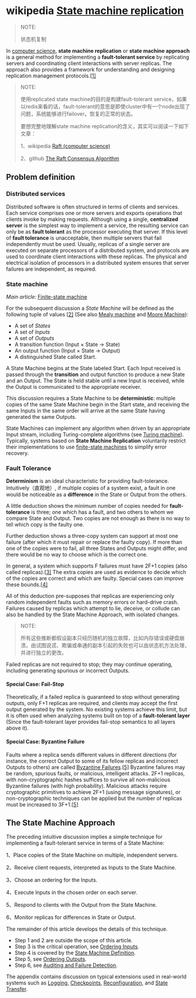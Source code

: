 # wikipedia [State machine replication](https://en.wikipedia.org/wiki/State_machine_replication)

> NOTE:
>
> 状态机复制

In [computer science](https://en.wikipedia.org/wiki/Computer_science), **state machine replication** or **state machine approach** is a general method for implementing a **fault-tolerant service** by replicating servers and coordinating client interactions with server replicas. The approach also provides a framework for understanding and designing replication management protocols.[[1\]](https://en.wikipedia.org/wiki/State_machine_replication#cite_note-schneider-1)

> NOTE: 
>
> 使用replicated state machine的目的是构建fault-tolerant service，如果以redis来看的话，fault-tolerant的意思是即使cluster中有一个node出现了问题，系统能够进行failover。恢复的正常的状态。
>
>  要想完整地理解state machine replication的含义，其实可以阅读一下如下文章：
>
> 1、wikipedia [Raft (computer science)](https://en.wikipedia.org/wiki/Raft_(computer_science))
>
> 2、github [The Raft Consensus Algorithm](https://raft.github.io/)

## Problem definition

### Distributed services

Distributed software is often structured in terms of clients and services. Each service comprises one or more servers and exports operations that clients invoke by making requests. Although using a single, **centralized server** is the simplest way to implement a service, the resulting service can only be as **fault tolerant** as the processor executing that server. If this level of **fault tolerance** is unacceptable, then multiple servers that fail independently must be used. Usually, replicas of a single server are executed on separate processors of a distributed system, and protocols are used to coordinate client interactions with these replicas. The physical and electrical isolation of processors in a distributed system ensures that server failures are independent, as required.





### State machine

*Main article:* [Finite-state machine](https://en.wikipedia.org/wiki/Finite-state_machine)

For the subsequent discussion a *State Machine* will be defined as the following tuple of values [[2\]](https://en.wikipedia.org/wiki/State_machine_replication#cite_note-reliable-2) (See also [Mealy machine](https://en.wikipedia.org/wiki/Mealy_machine) and [Moore Machine](https://en.wikipedia.org/wiki/Moore_Machine)):

- A set of *States*
- A set of *Inputs*
- A set of *Outputs*
- A transition function (Input × State → State)
- An output function (Input × State → Output)
- A distinguished State called Start.

A State Machine begins at the State labeled Start. Each Input received is passed through the **transition** and output function to produce a new State and an Output. The State is held stable until a new Input is received, while the Output is communicated to the appropriate receiver.

This discussion requires a State Machine to be **deterministic**: multiple copies of the same State Machine begin in the Start state, and receiving the same Inputs in the same order will arrive at the same State having generated the same Outputs.

State Machines can implement any algorithm when driven by an appropriate Input stream, including Turing-complete algorithms (see [Turing machine](https://en.wikipedia.org/wiki/Turing_machine)). Typically, systems based on **State Machine Replication** voluntarily restrict their implementations to use [finite-state machines](https://en.wikipedia.org/wiki/Finite-state_machine) to simplify error recovery.

### Fault Tolerance

**Determinism** is an ideal characteristic for providing fault-tolerance. Intuitively（直观地）, if multiple copies of a system exist, a fault in one would be noticeable as a **difference** in the State or Output from the others.

A little deduction shows the minimum number of copies needed for **fault-tolerance** is three; one which has a fault, and two others to whom we compare State and Output. Two copies are not enough as there is no way to tell which copy is the faulty one.

Further deduction shows a three-copy system can support at most one failure (after which it must repair or replace the faulty copy). If more than one of the copies were to fail, all three States and Outputs might differ, and there would be no way to choose which is the correct one.

In general, a system which supports F failures must have 2F+1 copies (also called replicas).[[3\]](https://en.wikipedia.org/wiki/State_machine_replication#cite_note-lowerbounds-3) The extra copies are used as evidence to decide which of the copies are correct and which are faulty. Special cases can improve these bounds.[[4\]](https://en.wikipedia.org/wiki/State_machine_replication#cite_note-cheap-4)

All of this deduction pre-supposes that replicas are experiencing only random independent faults such as memory errors or hard-drive crash. Failures caused by replicas which attempt to lie, deceive, or collude can also be handled by the State Machine Approach, with isolated changes.

> NOTE: 
>
> 所有这些推断都假设副本只经历随机的独立故障，比如内存错误或硬盘崩溃。由试图说谎、欺骗或串通的副本引起的失败也可以由状态机方法处理，并进行独立的更改。

Failed replicas are not required to stop; they may continue operating, including generating spurious or incorrect Outputs.

#### Special Case: Fail-Stop

Theoretically, if a failed replica is guaranteed to stop without generating outputs, only F+1 replicas are required, and clients may accept the first output generated by the system. No existing systems achieve this limit, but it is often used when analyzing systems built on top of a **fault-tolerant layer** (Since the fault-tolerant layer provides fail-stop semantics to all layers above it).

#### Special Case: Byzantine Failure

Faults where a replica sends different values in different directions (for instance, the correct Output to some of its fellow replicas and incorrect Outputs to others) are called [Byzantine Failures](https://en.wikipedia.org/wiki/Byzantine_fault_tolerance).[[5\]](https://en.wikipedia.org/wiki/State_machine_replication#cite_note-byzantine-5) Byzantine failures may be random, spurious faults, or malicious, intelligent attacks. 2F+1 replicas, with non-cryptographic hashes suffices to survive all non-malicious Byzantine failures (with high probability). Malicious attacks require cryptographic primitives to achieve 2F+1 (using message signatures), or non-cryptographic techniques can be applied but the number of replicas must be increased to 3F+1.[[5\]](https://en.wikipedia.org/wiki/State_machine_replication#cite_note-byzantine-5)

## The State Machine Approach

The preceding intuitive discussion implies a simple technique for implementing a fault-tolerant service in terms of a State Machine:

1、Place copies of the State Machine on multiple, independent servers.

2、Receive client requests, interpreted as Inputs to the State Machine.

3、Choose an ordering for the Inputs.

4、Execute Inputs in the chosen order on each server.

5、Respond to clients with the Output from the State Machine.

6、Monitor replicas for differences in State or Output.

The remainder of this article develops the details of this technique.

- Step 1 and 2 are outside the scope of this article.
- Step 3 is the critical operation, see [Ordering Inputs](https://en.wikipedia.org/wiki/State_machine_replication#Ordering_Inputs).
- Step 4 is covered by the [State Machine Definition](https://en.wikipedia.org/wiki/State_machine_replication#State_Machine_Definition).
- Step 5, see [Ordering Outputs](https://en.wikipedia.org/wiki/State_machine_replication#Sending_Outputs).
- Step 6, see [Auditing and Failure Detection](https://en.wikipedia.org/wiki/State_machine_replication#Auditing_and_Failure_Detection).

The appendix contains discussion on typical extensions used in real-world systems such as [Logging](https://en.wikipedia.org/wiki/State_machine_replication#Logging), [Checkpoints](https://en.wikipedia.org/wiki/State_machine_replication#Checkpoints), [Reconfiguration](https://en.wikipedia.org/wiki/State_machine_replication#Reconfiguration), and [State Transfer](https://en.wikipedia.org/wiki/State_machine_replication#State_Transfer).

